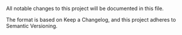 All notable changes to this project will be documented in this file.

The format is based on Keep a Changelog, and this project adheres to Semantic Versioning.